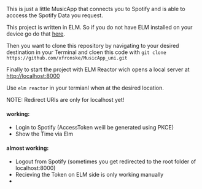 This is just a little MusicApp that connects you to Spotify and is able to acccess the Spotify Data you request.

This project is written in ELM. So if you do not have ELM installed on your device go do that [here](https://guide.elm-lang.org/install/elm.html).

Then you want to clone this repository by navigating to your desired destination in your Terminal and cloen this code with `git clone https://github.com/xfronske/MusicApp_uni.git`

Finally to start the project with ELM Reactor wich opens a local server at [http://localhost:8000]()

Use `elm reactor` in your termianl when at the desired location.

NOTE: Redirect URIs are only for localhost yet!

#### working: 
<ul>
  <li> Login to Spotify (AccessToken weiil be generated using PKCE)</li>
  <li> Show the Time via Elm </li>
</ul>

#### almost working:

<ul>
  <li> Logout from Spotify (sometimes you get redirected to the root folder of localhost:8000)</li>
  <li> Recieving the Token on ELM side is only working manually</li>
  <li> </li>
</ul>
